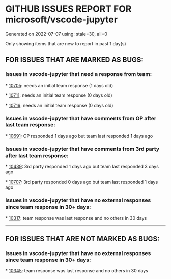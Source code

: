 
# GITHUB ISSUES REPORT FOR microsoft/vscode-jupyter


Generated on 2022-07-07 using: stale=30, all=0


Only showing items that are new to report in past 1 day(s)


## FOR ISSUES THAT ARE MARKED AS BUGS:


### Issues in vscode-jupyter that need a response from team:


\* [10705](https://github.com/microsoft/vscode-jupyter/issues/10705 "editor.scrollbar.verticalScrollbarSize not respected"): needs an initial team response (1 days old)

\* [10711](https://github.com/microsoft/vscode-jupyter/issues/10711 "Magic commands in interactive Python mode not working"): needs an initial team response (0 days old)

\* [10716](https://github.com/microsoft/vscode-jupyter/issues/10716 "First suggested kernel is always C#"): needs an initial team response (0 days old)

### Issues in vscode-jupyter that have comments from OP after last team response:


\* [10691](https://github.com/microsoft/vscode-jupyter/issues/10691 "matplotlib vmin/vmax and norm simultaneously passed"): OP responded 1 days ago but team last responded 1 days ago

### Issues in vscode-jupyter that have comments from 3rd party after last team response:


\* [10439](https://github.com/microsoft/vscode-jupyter/issues/10439 "CDN is not the 'default' option for widgets"): 3rd party responded 1 days ago but team last responded 3 days ago

\* [10707](https://github.com/microsoft/vscode-jupyter/issues/10707 "Kernel issues with login shells on remote SSH"): 3rd party responded 0 days ago but team last responded 1 days ago

### Issues in vscode-jupyter that have no external responses since team response in 30+ days:


\* [10317](https://github.com/microsoft/vscode-jupyter/issues/10317 "Data Viewer fails to start for Pytorch tensor in deep call stack"): team response was last response and no others in 30 days

---

## FOR ISSUES THAT ARE NOT MARKED AS BUGS:


### Issues in vscode-jupyter that have no external responses since team response in 30+ days:


\* [10345](https://github.com/microsoft/vscode-jupyter/issues/10345 "notebook output: text line limit doesn't auto rerender"): team response was last response and no others in 30 days
